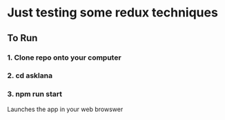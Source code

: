 # Just testing some redux techniques

## To Run

### 1. Clone repo onto your computer

### 2. cd asklana

### 3. npm run start

Launches the app in your web browswer
